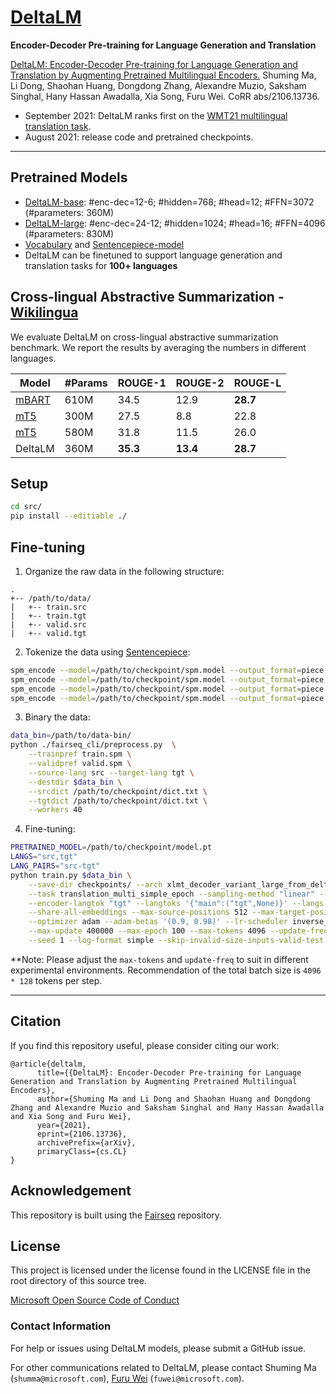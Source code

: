 # [DeltaLM](https://arxiv.org/abs/2106.13736)

**Encoder-Decoder Pre-training for Language Generation and Translation** 

[DeltaLM: Encoder-Decoder Pre-training for Language Generation and Translation by Augmenting Pretrained Multilingual Encoders.](https://arxiv.org/abs/2106.13736) Shuming Ma, Li Dong, Shaohan Huang, Dongdong Zhang, Alexandre Muzio, Saksham Singhal, Hany Hassan Awadalla, Xia Song, Furu Wei. CoRR abs/2106.13736.

- September 2021: DeltaLM ranks first on the [WMT21 multilingual translation task](http://www.statmt.org/wmt21/large-scale-multilingual-translation-task.html).
- August 2021: release code and pretrained checkpoints.

---

## Pretrained Models

- [DeltaLM-base](https://deltalm.blob.core.windows.net/deltalm/deltalm-base.pt): #enc-dec=12-6; #hidden=768; #head=12; #FFN=3072 (#parameters: 360M)
- [DeltaLM-large](https://deltalm.blob.core.windows.net/deltalm/deltalm-large.pt): #enc-dec=24-12; #hidden=1024; #head=16; #FFN=4096 (#parameters: 830M)
- [Vocabulary](https://deltalm.blob.core.windows.net/deltalm/dict.txt) and [Sentencepiece-model](https://deltalm.blob.core.windows.net/deltalm/spm.model)
- DeltaLM can be finetuned to support language generation and translation tasks for **100+ languages**


## Cross-lingual Abstractive Summarization - [Wikilingua](https://arxiv.org/abs/2010.03093)

We evaluate DeltaLM on cross-lingual abstractive summarization benchmark. We report the results by averaging the numbers in different languages. 

|   Model   |   #Params   |  ROUGE-1  |  ROUGE-2  |  ROUGE-L  |
|-----------|-------------|-----------|-----------|-----------|
| [mBART](https://arxiv.org/abs/2001.08210)     | 610M        | 34.5      | 12.9      | **28.7**      |
| [mT5](https://arxiv.org/abs/2010.11934)       | 300M        | 27.5      | 8.8       | 22.8      |
| [mT5](https://arxiv.org/abs/2010.11934)       | 580M        | 31.8      | 11.5      | 26.0      |
| DeltaLM   | 360M        | **35.3**      | **13.4**      | **28.7**      |


## Setup

```bash
cd src/
pip install --editiable ./
```

## Fine-tuning

1. Organize the raw data in the following structure:
```
.
+-- /path/to/data/
|   +-- train.src
|   +-- train.tgt
|   +-- valid.src
|   +-- valid.tgt
```

2. Tokenize the data using [Sentencepiece](https://github.com/google/sentencepiece):

```bash
spm_encode --model=/path/to/checkpoint/spm.model --output_format=piece < train.src > train.spm.src
spm_encode --model=/path/to/checkpoint/spm.model --output_format=piece < train.tgt > train.spm.tgt
spm_encode --model=/path/to/checkpoint/spm.model --output_format=piece < valid.src > valid.spm.src
spm_encode --model=/path/to/checkpoint/spm.model --output_format=piece < valid.tgt > valid.spm.tgt
```

3. Binary the data:

```bash
data_bin=/path/to/data-bin/
python ./fairseq_cli/preprocess.py  \
    --trainpref train.spm \
    --validpref valid.spm \
    --source-lang src --target-lang tgt \
    --destdir $data_bin \
    --srcdict /path/to/checkpoint/dict.txt \
    --tgtdict /path/to/checkpoint/dict.txt \
    --workers 40
```

4. Fine-tuning:

```bash
PRETRAINED_MODEL=/path/to/checkpoint/model.pt
LANGS="src,tgt"
LANG_PAIRS="src-tgt"
python train.py $data_bin \
    --save-dir checkpoints/ --arch xlmt_decoder_variant_large_from_deltalm_postnorm --pretrained-deltalm-checkpoint $PRETRAINED_MODEL --init-encoder-only --init-decoder-only --variant addffn \
    --task translation_multi_simple_epoch --sampling-method "linear" --sampling-temperature 5.0 --min-sampling-temperature 1.0 --warmup-epoch 5 \
    --encoder-langtok "tgt" --langtoks '{"main":("tgt",None)}' --langs $LANGS --lang-pairs $LANG_PAIRS \
    --share-all-embeddings --max-source-positions 512 --max-target-positions 512 --criterion label_smoothed_cross_entropy --label-smoothing 0.1 \
    --optimizer adam --adam-betas '(0.9, 0.98)' --lr-scheduler inverse_sqrt --lr 1e-4 --warmup-init-lr 1e-07 --stop-min-lr 1e-09 --warmup-updates 4000 \
    --max-update 400000 --max-epoch 100 --max-tokens 4096 --update-freq 1 \
    --seed 1 --log-format simple --skip-invalid-size-inputs-valid-test --ddp-backend=no_c10d
```
**Note: Please adjust the `max-tokens` and `update-freq` to suit in different experimental environments. Recommendation of the total batch size is `4096 * 128` tokens per step.

---

## Citation

If you find this repository useful, please consider citing our work:
```
@article{deltalm,
      title={{DeltaLM}: Encoder-Decoder Pre-training for Language Generation and Translation by Augmenting Pretrained Multilingual Encoders}, 
      author={Shuming Ma and Li Dong and Shaohan Huang and Dongdong Zhang and Alexandre Muzio and Saksham Singhal and Hany Hassan Awadalla and Xia Song and Furu Wei},
      year={2021},
      eprint={2106.13736},
      archivePrefix={arXiv},
      primaryClass={cs.CL}
}
```

## Acknowledgement

This repository is built using the [Fairseq](https://github.com/pytorch/fairseq) repository.

## License
This project is licensed under the license found in the LICENSE file in the root directory of this source tree.

[Microsoft Open Source Code of Conduct](https://opensource.microsoft.com/codeofconduct)

### Contact Information

For help or issues using DeltaLM models, please submit a GitHub issue.

For other communications related to DeltaLM, please contact Shuming Ma (`shumma@microsoft.com`), [Furu Wei](http://gitnlp.org/) (`fuwei@microsoft.com`).
